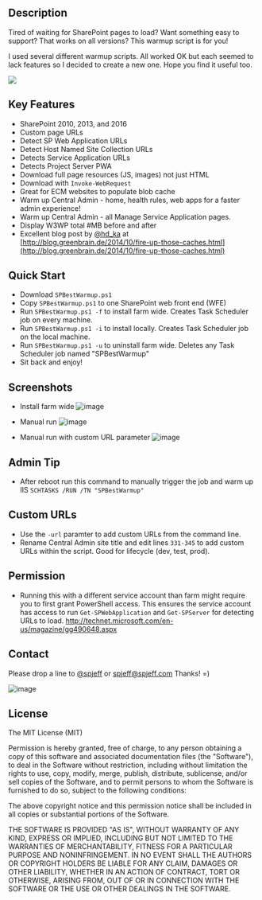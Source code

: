 ## Description
Tired of waiting for SharePoint pages to load? Want something easy to support? That works on all versions? This warmup script is for you!

I used several different warmup scripts. All worked OK but each seemed to lack features so I decided to create a new one. Hope you find it useful too.

[![](https://raw.githubusercontent.com/spjeff/spbestwarmup/master/doc/download.png)](https://github.com/spjeff/spbestwarmup/files/1121921/SPBestWarmUp.zip)

## Key Features
* SharePoint 2010, 2013, and 2016
* Custom page URLs
* Detect SP Web Application URLs
* Detect Host Named Site Collection URLs
* Detects Service Application URLs
* Detects Project Server PWA 
* Download full page resources (JS, images) not just HTML
* Download with `Invoke-WebRequest` 
* Great for ECM websites to populate blob cache
* Warm up Central Admin - home, health rules, web apps for a faster admin experience!
* Warm up Central Admin - all Manage Service Application pages.
* Display W3WP total #MB before and after
* Excellent blog post by [@hd_ka](https://twitter.com/hd_ka) at [http://blog.greenbrain.de/2014/10/fire-up-those-caches.html](http://blog.greenbrain.de/2014/10/fire-up-those-caches.html)

## Quick Start
* Download `SPBestWarmup.ps1`
* Copy `SPBestWarmup.ps1` to one SharePoint web front end (WFE)
* Run `SPBestWarmup.ps1 -f` to install farm wide. Creates Task Scheduler job on every machine.
* Run `SPBestWarmup.ps1 -i` to install locally. Creates Task Scheduler job on the local machine.
* Run `SPBestWarmup.ps1 -u` to uninstall farm wide. Deletes any Task Scheduler job named "SPBestWarmup"
* Sit back and enjoy!

## Screenshots

* Install farm wide
![image](https://raw.githubusercontent.com/spjeff/spbestwarmup/master/doc/1.jpg)

* Manual run
![image](https://raw.githubusercontent.com/spjeff/spbestwarmup/master/doc/2.jpg)

* Manual run with custom URL parameter
![image](https://raw.githubusercontent.com/spjeff/spbestwarmup/master/doc/2.jpg)

## Admin Tip
* After reboot run this command to manually trigger the job and warm up IIS
`SCHTASKS /RUN /TN "SPBestWarmup"`

## Custom URLs
* Use the `-url` paramter to add custom URLs from the command line. 
* Rename Central Admin site title and edit lines `331-345` to add custom URLs within the script.  Good for lifecycle (dev, test, prod).

## Permission
* Running this with a different service account than farm might require you to first grant PowerShell access. This ensures the service account has access to run `Get-SPWebApplication` and `Get-SPServer` for detecting URLs to load. [http://technet.microsoft.com/en-us/magazine/gg490648.aspx
](http://technet.microsoft.com/en-us/magazine/gg490648.aspx)

## Contact
Please drop a line to [@spjeff](https://twitter.com/spjeff) or [spjeff@spjeff.com](mailto:spjeff@spjeff.com)
Thanks!  =)

![image](http://img.shields.io/badge/first--timers--only-friendly-blue.svg?style=flat-square)


## License

The MIT License (MIT)

Permission is hereby granted, free of charge, to any person obtaining a copy of this software and associated documentation files (the "Software"), to deal in the Software without restriction, including without limitation the rights to use, copy, modify, merge, publish, distribute, sublicense, and/or sell copies of the Software, and to permit persons to whom the Software is furnished to do so, subject to the following conditions:

The above copyright notice and this permission notice shall be included in all copies or substantial portions of the Software.

THE SOFTWARE IS PROVIDED "AS IS", WITHOUT WARRANTY OF ANY KIND, EXPRESS OR IMPLIED, INCLUDING BUT NOT LIMITED TO THE WARRANTIES OF MERCHANTABILITY, FITNESS FOR A PARTICULAR PURPOSE AND NONINFRINGEMENT. IN NO EVENT SHALL THE AUTHORS OR COPYRIGHT HOLDERS BE LIABLE FOR ANY CLAIM, DAMAGES OR OTHER LIABILITY, WHETHER IN AN ACTION OF CONTRACT, TORT OR OTHERWISE, ARISING FROM, OUT OF OR IN CONNECTION WITH THE SOFTWARE OR THE USE OR OTHER DEALINGS IN THE SOFTWARE.